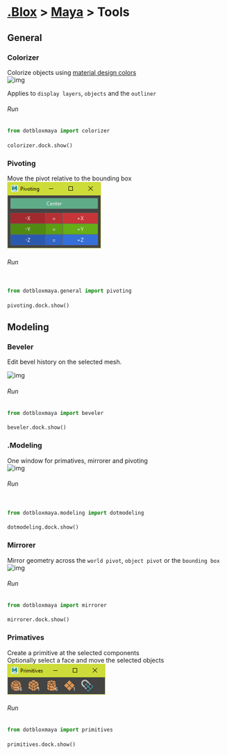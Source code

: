 
# [.Blox](../../README.md) > [Maya](./maya.md) > Tools

## General

### Colorizer
Colorize objects using [material design colors](https://material.io/design/color/the-color-system.html#tools-for-picking-colors)  
![img](./img/colorizer.png)  

Applies to `display layers`, `objects` and the `outliner`
###### Run

```python
from dotbloxmaya import colorizer

colorizer.dock.show()
```

### Pivoting
Move the pivot relative to the bounding box  
![img](./img/pivoting.png)

###### Run

```python

from dotbloxmaya.general import pivoting

pivoting.dock.show()
```

## Modeling

### Beveler
Edit bevel history on the selected mesh.  

![img](./img/beveler.png)

###### Run

```python
from dotbloxmaya import beveler

beveler.dock.show()
````

### .Modeling
One window for primatives, mirrorer and pivoting  
![img](./img/dotmodeling.png)

###### Run

```python

from dotbloxmaya.modeling import dotmodeling

dotmodeling.dock.show()
````

### Mirrorer 
Mirror geometry across the `world pivot`, `object pivot` or the `bounding box`  
![img](./img/mirror.png)

###### Run

```python
from dotbloxmaya import mirrorer

mirrorer.dock.show()
```

### Primatives
Create a primitive at the selected components  
Optionally select a face and move the selected objects  
![img](./img/primatives.png)

###### Run

```python
from dotbloxmaya import primitives

primitives.dock.show()
```